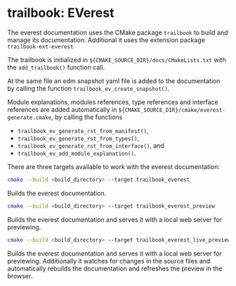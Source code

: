 # trailbook: EVerest

The everest documentation uses the CMake package `trailbook`
to build and manage its documentation.
Additional it uses the extension package `trailbook-ext-everest`

The trailbook is initialized in `${CMAKE_SOURCE_DIR}/docs/CMakeLists.txt`
with the `add_trailbook()` function call.

At the same file an edm snapshot yaml file is added to the documentation by
calling the function `trailbook_ev_create_snapshot()`.

Module explanations, modules references, type references and interface references are added automatically in `${CMAKE_SOURCE_DIR}/cmake/everest-generate.cmake`, by calling the functions
* `trailbook_ev_generate_rst_from_manifest()`,
* `trailbook_ev_generate_rst_from_types()`,
* `trailbook_ev_generate_rst_from_interface()`, and
* `trailbook_ev_add_module_explanation()`.

There are three targets available to work with the everest documentation:

```bash
cmake --build <build_directory> --target trailbook_everest
```
Builds the everest documentation.

```bash
cmake --build <build_directory> --target trailbook_everest_preview
```
Builds the everest documentation and serves it with a local web server
for previewing.

```bash
cmake --build <build_directory> --target trailbook_everest_live_preview
```
Builds the everest documentation and serves it with a local web server
for previewing. Additionally it watches for changes in the source files
and automatically rebuilds the documentation and refreshes the preview
in the browser.
